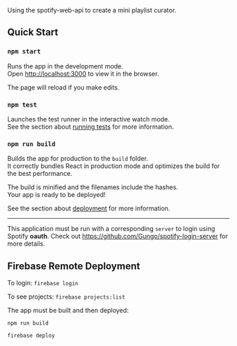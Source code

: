 Using the spotify-web-api to create a mini playlist curator.

## Quick Start

### `npm start`

Runs the app in the development mode.<br />
Open [http://localhost:3000](http://localhost:3000) to view it in the browser.

The page will reload if you make edits.<br />

### `npm test`

Launches the test runner in the interactive watch mode.<br />
See the section about [running tests](https://facebook.github.io/create-react-app/docs/running-tests) for more information.

### `npm run build`

Builds the app for production to the `build` folder.<br />
It correctly bundles React in production mode and optimizes the build for the best performance.

The build is minified and the filenames include the hashes.<br />
Your app is ready to be deployed!

See the section about [deployment](https://facebook.github.io/create-react-app/docs/deployment) for more information.

---

This application must be run with a corresponding `server` to login using Spotify **oauth**.
Check out https://github.com/Gungo/spotify-login-server for more details.


## Firebase Remote Deployment

To login: ```firebase login```

To see projects: ```firebase projects:list```

The app must be built and then deployed:

```npm run build```

```firebase deploy```

